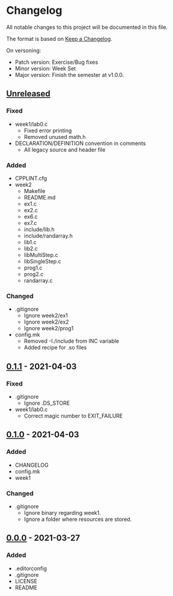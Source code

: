 # Changelog
All notable changes to this project will be documented in this file.

The format is based on [Keep a Changelog](https://keepachangelog.com/en/1.0.0/).

On versoning:

- Patch version: Exercise/Bug fixes
- Minor version: Week Set
- Major version: Finish the semester at v1.0.0.

## [Unreleased]
### Fixed
- week1/lab0.c
  + Fixed error printing
  + Removed unused math.h
- DECLARATION/DEFINITION convention in comments
  + All legacy source and header file

### Added
- CPPLINT.cfg
- week2
  + Makefile
  + README.md
  + ex1.c
  + ex2.c
  + ex6.c
  + ex7.c
  + include/lib.h
  + include/randarray.h
  + lib1.c
  + lib2.c
  + libMultiStep.c
  + libSingleStep.c
  + prog1.c
  + prog2.c
  + randarray.c

### Changed
- .gitignore
  + Ignore week2/ex1
  + Ignore week2/ex2
  + Ignore week2/prog1
- config.mk
  + Removed -I./include from INC variable
  + Added recipe for .so files


## [0.1.1] - 2021-04-03
### Fixed
- .gitignore
  + Ignore .DS_STORE
- week1/lab0.c
  + Correct magic number to EXIT_FAILURE

## [0.1.0] - 2021-04-03
### Added
- CHANGELOG
- config.mk
- week1

### Changed
- .gitignore
  + Ignore binary regarding week1.
  + Ignore a folder where resources are stored.

## [0.0.0] - 2021-03-27
### Added
- .editorconfig
- .gitignore
- LICENSE
- README


[Unreleased]: https://github.com/cpmachado/psis/compare/v0.1.1...HEAD
[0.1.1]: https://github.com/cpmachado/psis/compare/v0.1.0...v0.1.1
[0.1.0]: https://github.com/cpmachado/psis/compare/v0.0.0...v0.1.0
[0.0.0]: https://github.com/cpmachado/psis/releases/tag/v0.0.0
